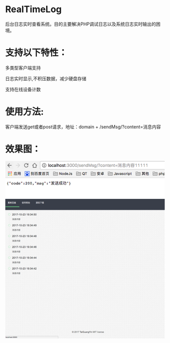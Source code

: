 # RealTimeLog
后台日志实时查看系统。目的主要解决PHP调试日志以及系统日志实时输出的困境。

# 支持以下特性：
多类型客户端支持

日志实时显示,不积压数据，减少硬盘存储

支持在线设备计数

# 使用方法:
客户端发送get或者post请求，地址：domain + /sendMsg/?content=消息内容

# 效果图：
![Alt text](https://github.com/gytai/RealTimeLog/blob/master/Server/public/images/1.png)
![Alt text](https://github.com/gytai/RealTimeLog/blob/master/Server/public/images/2.png)

